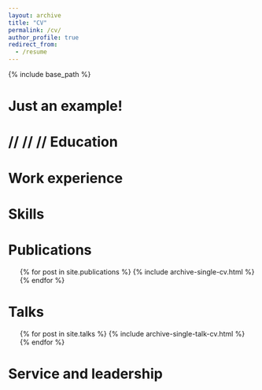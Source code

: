 ```yaml
---
layout: archive
title: "CV"
permalink: /cv/
author_profile: true
redirect_from:
  - /resume
---
```


{% include base_path %}

# Just an example!
//
//
//
Education
======


Work experience
======

  
Skills
======

Publications
======
  <ul>{% for post in site.publications %}
    {% include archive-single-cv.html %}
  {% endfor %}</ul>
  
Talks
======
  <ul>{% for post in site.talks %}
    {% include archive-single-talk-cv.html %}
  {% endfor %}</ul>
  
Service and leadership
======

